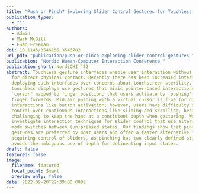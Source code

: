 ```yaml
---
title: "Push or Pinch? Exploring Slider Control Gestures for Touchless User Interfaces "
publication_types:
  - "1"
authors:
  - Admin
  - Mark McGill
  - Euan Freeman
doi: 10.1145/3546155.3546702
url_pdf: "publication/push-or-pinch-exploring-slider-control-gestures-for-touchless-user-interfaces/Push or Pinch.pdf"
publication: "Nordic Human-Computer Interaction Conference "
publication_short: NordiCHI ’22
abstract: Touchless gesture interfaces enable user interaction without the need
  for direct physical contact. Recently there has been increased interest in
  deploying such interfaces over concerns about touchscreen sterility. Many
  touchless displays use gestures that mimic pointer-based interactions, with a
  `cursor' mapped to finger position, that users activate by `pushing' their
  finger forwards. Mid-air pushing with a virtual cursor is fine for discrete
  interactions like button activation; however, users have difficulty exerting
  control over continuous interactions like sliding and scrolling, because it is
  challenging to keep the hand at a consistent depth when gesturing. We
  investigate interaction techniques for slider control that use alternative
  mode switches between (un)pressed states. Our findings show that pinch
  gestures are preferred by most users and offer a faster alternative for
  acquiring control of sliders, as pinching has two clearly defined states and
  avoids the ambiguous use of depth for delineating input states.
draft: false
featured: false
image:
  filename: featured
  focal_point: Smart
  preview_only: false
date: 2022-09-20T22:39:00.000Z
---
```

